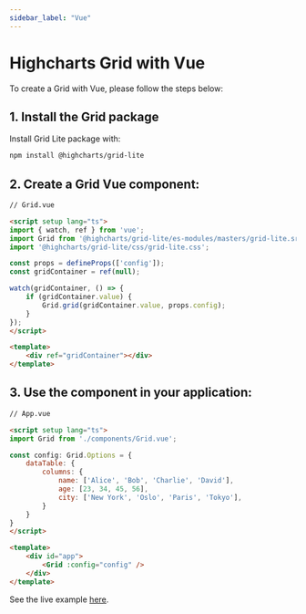 ```yaml
---
sidebar_label: "Vue"
---
```


# Highcharts Grid with Vue
To create a Grid with Vue, please follow the steps below:

## 1. Install the Grid package
Install Grid Lite package with:
```bash
npm install @highcharts/grid-lite
```

## 2. Create a Grid Vue component:

```html
// Grid.vue

<script setup lang="ts">
import { watch, ref } from 'vue';
import Grid from '@highcharts/grid-lite/es-modules/masters/grid-lite.src.js';
import '@highcharts/grid-lite/css/grid-lite.css';

const props = defineProps(['config']);
const gridContainer = ref(null);

watch(gridContainer, () => {
    if (gridContainer.value) {
        Grid.grid(gridContainer.value, props.config);
    }
});
</script>

<template>
    <div ref="gridContainer"></div>
</template>
```

## 3. Use the component in your application:
```html
// App.vue

<script setup lang="ts">    
import Grid from './components/Grid.vue';

const config: Grid.Options = {
    dataTable: {
        columns: {
            name: ['Alice', 'Bob', 'Charlie', 'David'],
            age: [23, 34, 45, 56],
            city: ['New York', 'Oslo', 'Paris', 'Tokyo'],
        }
    }
}
</script>

<template>
    <div id="app">
        <Grid :config="config" />
    </div>
</template>
```

See the live example [here](https://stackblitz.com/edit/highcharts-grid-vue-ts-fbnz62i9).

